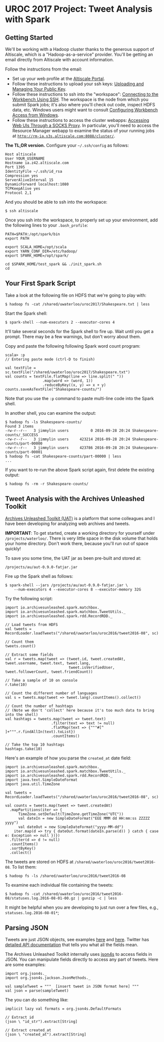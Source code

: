 
# UROC 2017 Project: Tweet Analysis with Spark

## Getting Started

We'll be working with a Hadoop cluster thanks to the generous support of
Altiscale, which is a "Hadoop-as-a-service" provider. You'll be
getting an email directly from Altiscale with account information.

Follow the instructions from the email:

+ Set up your web profile at the [Altiscale Portal](http://portal.altiscale.com/).
+ Follow these instructions to upload your ssh keys: [Uploading and Managing Your Public Key](https://documentation.altiscale.com/uploading-public-key).
+ Follow these instructions to ssh into the "workspace": [Connecting to the Workbench Using SSH](https://documentation.altiscale.com/connecting-with-ssh). The workspace is the node from which you submit Spark jobs; it's also where you'll check out code, inspect HDFS data, etc. Windows users might want to consult [Configuring Workbench Access from Windows](https://documentation.altiscale.com/configure-ssh-from-windows).
+ Follow these instructions to access the cluster webapps: [Accessing Web UIs Through a SOCKS Proxy](https://documentation.altiscale.com/accessing-web-uis-socks). In particular, you'll need to access the Resource Manager webapp to examine the status of your running jobs at [`http://rm-ia.s3s.altiscale.com:8088/cluster/`](http://rm-ia.s3s.altiscale.com:8088/cluster/).

**The TL;DR version.** Configure your `~/.ssh/config` as follows:

```
Host altiscale
User YOUR_USERNAME
Hostname ia.z42.altiscale.com
Port 1395
IdentityFile ~/.ssh/id_rsa
Compression yes
ServerAliveInterval 15
DynamicForward localhost:1080
TCPKeepAlive yes
Protocol 2,1
```

And you should be able to ssh into the workspace:

```
$ ssh altiscale
```

Once you ssh into the workspace, to properly set up your environment,
add the following lines to your `.bash_profile`:

```
PATH=$PATH:/opt/spark/bin
export PATH

export SCALA_HOME=/opt/scala
export YARN_CONF_DIR=/etc/hadoop/
export SPARK_HOME=/opt/spark/

cd $SPARK_HOME/test_spark && ./init_spark.sh
cd
```


## Your First Spark Script

Take a look at the following file on HDFS that we're going to play with:

```
$ hadoop fs -cat /shared/uwaterloo/uroc2017/Shakespeare.txt | less
```

Start the Spark shell:

```
$ spark-shell --num-executors 2 --executor-cores 4
```

It'll take several seconds for the Spark shell to fire up. Wait until
you get a prompt. There may be a few warnings, but don't worry about
them.

Copy and paste the following following Spark word count program:

```
scala> :p
// Entering paste mode (ctrl-D to finish)

val textFile = sc.textFile("/shared/uwaterloo/uroc2017/Shakespeare.txt")
val counts = textFile.flatMap(line => line.split(" "))
                 .map(word => (word, 1))
                 .reduceByKey((x, y) => x + y)
counts.saveAsTextFile("Shakespeare-counts/")
```

Note that you use the `:p` command to paste multi-line code into the
Spark shell.

In another shell, you can examine the output:

```
$ hadoop fs -ls Shakespeare-counts/
Found 3 items
-rw-r--r--   3 jimmylin users          0 2016-09-28 20:24 Shakespeare-counts/_SUCCESS
-rw-r--r--   3 jimmylin users     423214 2016-09-28 20:24 Shakespeare-counts/part-00000
-rw-r--r--   3 jimmylin users     423786 2016-09-28 20:24 Shakespeare-counts/part-00001
$ hadoop fs -cat Shakespeare-counts/part-00000 | less
...
```

If you want to re-run the above Spark script again, first delete the
existing output:

```
$ hadoop fs -rm -r Shakespeare-counts/
```

## Tweet Analysis with the Archives Unleashed Toolkit

[Archives Unleashed Toolkit
(UAT)](https://github.com/archivesunleashed/aut) is a platform that
some colleagues and I have been developing for analyzing web archives
and tweets.

**IMPORTANT**:
To get started, create a working directory for yourself under
`/projects/waterloo/`.  There is very little space in the disk volume
that holds your home directory. Don't work there, because you'll run
out of space quickly!

To save you some time, the UAT jar as been pre-built and stored at:

```
/projects/au/aut-0.9.0-fatjar.jar
```

Fire up the Spark shell as follows:

```
$ spark-shell --jars /projects/au/aut-0.9.0-fatjar.jar \
    --num-executors 4 --executor-cores 8 --executor-memory 32G
```

Try the following script:

```
import io.archivesunleashed.spark.matchbox._
import io.archivesunleashed.spark.matchbox.TweetUtils._
import io.archivesunleashed.spark.rdd.RecordRDD._

// Load tweets from HDFS
val tweets = RecordLoader.loadTweets("/shared/uwaterloo/uroc2016/tweet2016-08", sc)

// Count them
tweets.count()

// Extract some fields
val r = tweets.map(tweet => (tweet.id, tweet.createdAt, tweet.username, tweet.text, tweet.lang,
                             tweet.isVerifiedUser, tweet.followerCount, tweet.friendCount))

// Take a sample of 10 on console
r.take(10)

// Count the different number of languages
val s = tweets.map(tweet => tweet.lang).countItems().collect()

// Count the number of hashtags
// (Note we don't 'collect' here because it's too much data to bring into the shell)
val hashtags = tweets.map(tweet => tweet.text)
                     .filter(text => text != null)
                     .flatMap(text => {"""#[^ ]+""".r.findAllIn(text).toList})
                     .countItems()

// Take the top 10 hashtags
hashtags.take(10)
```

Here's an example of how you parse the `created_at` date field:

```
import io.archivesunleashed.spark.matchbox._
import io.archivesunleashed.spark.matchbox.TweetUtils._
import io.archivesunleashed.spark.rdd.RecordRDD._
import java.text.SimpleDateFormat
import java.util.TimeZone

val tweets = RecordLoader.loadTweets("/shared/uwaterloo/uroc2016/tweet2016-08", sc)

val counts = tweets.map(tweet => tweet.createdAt)
  .mapPartitions(iter => {
      TimeZone.setDefault(TimeZone.getTimeZone("UTC"))
      val dateIn = new SimpleDateFormat("EEE MMM dd HH:mm:ss ZZZZZ yyyy")
      val dateOut = new SimpleDateFormat("yyyy-MM-dd")
    iter.map(d => try { dateOut.format(dateIn.parse(d)) } catch { case e: Exception => null })})
  .filter(d => d != null)
  .countItems()
  .sortByKey()
  .collect()
```

The tweets are stored on HDFS at `/shared/uwaterloo/uroc2016/tweet2016-08`. To list them:

```
$ hadoop fs -ls /shared/uwaterloo/uroc2016/tweet2016-08
```

To examine each individual file containing the tweets:

```
$ hadoop fs -cat /shared/uwaterloo/uroc2016/tweet2016-08/statuses.log.2016-08-01-00.gz | gunzip -c | less
```

It might be helpful when you are developing to just run over a few
files, e.g., `statuses.log.2016-08-01*`;

## Parsing JSON

Tweets are just JSON objects, see examples
[here](https://gist.github.com/hrp/900964) and
[here](https://gist.github.com/gnip/764239).  Twitter has [detailed
API documentation](https://dev.twitter.com/overview/api/tweets) that
tells you what all the fields mean.

The Archives Unleashed Toolkit internally uses
[json4s](https://github.com/json4s/json4s) to access fields in
JSON. You can manipulate fields directly to access any part of tweets.
Here are some examples:

```
import org.json4s._
import org.json4s.jackson.JsonMethods._

val sampleTweet = """  [insert tweet in JSON format here] """
val json = parse(sampleTweet)
```

The you can do something like:

```
implicit lazy val formats = org.json4s.DefaultFormats

// Extract id
(json \ "id_str").extract[String]

// Extract created_at
(json \ "created_at").extract[String]
```

